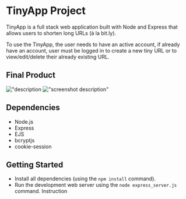 # TinyApp Project

TinyApp is a full stack web application built with Node and Express that allows users to shorten long URLs (à la bit.ly).

To use the TinyApp, the user needs to have an active account, if already have an account, user must be logged in to create a new tiny URL or to view/edit/delete their already existing URL.

## Final Product

!["description](#)
!["screenshot description"](#)

## Dependencies

- Node.js
- Express
- EJS
- bcryptjs
- cookie-session

## Getting Started

- Install all dependencies (using the `npm install` command).
- Run the development web server using the `node express_server.js` command.
Instruction

